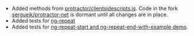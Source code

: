 * Added methods from [protractor/clientsidescripts.js](https://github.com/angular/protractor/blob/master/lib/clientsidescripts.js). Code in the fork [sergueik/protractor-net](https://github.com/sergueik/protractor-net) is dormant until all changes are in place.
* Added tests for [ng-repeat](http://www.java2s.com/Tutorials/AngularJSDemo/n/ng_repeat_start_and_ng_repeat_end_example.htm)
* Added tests for [ng-repeat-start and ng-repeat-end-with-example demo](http://www.ecofic.com/about/blog/displaying-groups-with-angularjs-ng-repeat-start-and-ng-repeat-end-with-example/demo).


